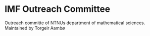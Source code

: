 # IMF Outreach Committee

Outreach committe of NTNUs department of mathematical sciences. Maintained by Torgeir Aambø
